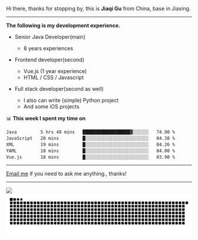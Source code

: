 Hi there, thanks for stopping by, this is **Jiaqi Gu** from China, base in Jiaxing.

---

**The following is my development experience.**

- Senior Java Developer(main)
  - 8 years experiences

- Frontend developer(second)
  - Vue.js (1 year experience)
  - HTML / CSS / Javascript
  
- Full stack developer(second as well)
  - I also can write (simple) Python project
  - And some iOS projects

📊 **This week I spent my time on**
<!--START_SECTION:waka-->

```txt
Java         5 hrs 48 mins   ██████████████████▓░░░░░░   74.90 %
JavaScript   20 mins         █░░░░░░░░░░░░░░░░░░░░░░░░   04.38 %
XML          19 mins         █░░░░░░░░░░░░░░░░░░░░░░░░   04.26 %
YAML         18 mins         █░░░░░░░░░░░░░░░░░░░░░░░░   04.00 %
Vue.js       18 mins         █░░░░░░░░░░░░░░░░░░░░░░░░   03.90 %
```

<!--END_SECTION:waka-->

---

[Email me](mailto:htk2klwgr@mozmail.com?subject=Hiring_from_GitHub) if you need to ask me anything., thanks!

---

![]( https://visitor-badge.glitch.me/badge?page_id=githubgujiaqi)
![]( https://github.com/droid-Q/droid-Q/raw/output/github-contribution-grid-snake.svg#gh-dark-mode-only)
